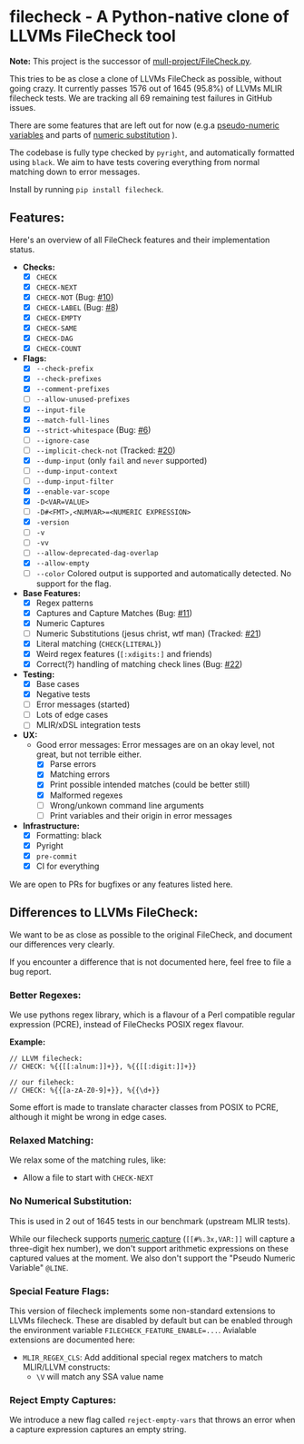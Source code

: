 # filecheck - A Python-native clone of LLVMs FileCheck tool

**Note:** This project is the successor of [mull-project/FileCheck.py](https://github.com/mull-project/FileCheck.py).

This tries to be as close a clone of LLVMs FileCheck as possible, without going crazy. It currently passes 1576 out of
1645 (95.8%) of LLVMs MLIR filecheck tests. We are tracking all 69 remaining test failures in GitHub issues.

There are some features that are left out for now (e.g.a
[pseudo-numeric variables](https://llvm.org/docs/CommandGuide/FileCheck.html#filecheck-pseudo-numeric-variables) and
parts of [numeric substitution](https://llvm.org/docs/CommandGuide/FileCheck.html#filecheck-numeric-substitution-blocks)
).

The codebase is fully type checked by `pyright`, and automatically formatted using `black`. We aim to have tests
covering everything from normal matching down to error messages.

Install by running `pip install filecheck`.

## Features:
Here's an overview of all FileCheck features and their implementation status.

- **Checks:**
  - [X] `CHECK`
  - [X] `CHECK-NEXT`
  - [X] `CHECK-NOT` (Bug: [#10](https://github.com/AntonLydike/filecheck/issues/10))
  - [X] `CHECK-LABEL` (Bug: [#8](https://github.com/AntonLydike/filecheck/issues/8))
  - [X] `CHECK-EMPTY`
  - [X] `CHECK-SAME`
  - [X] `CHECK-DAG`
  - [X] `CHECK-COUNT`
- **Flags:**
  - [X] `--check-prefix`
  - [X] `--check-prefixes`
  - [X] `--comment-prefixes`
  - [ ] `--allow-unused-prefixes`
  - [X] `--input-file`
  - [X] `--match-full-lines`
  - [X] `--strict-whitespace` (Bug: [#6](https://github.com/AntonLydike/filecheck/issues/6))
  - [ ] `--ignore-case`
  - [ ] `--implicit-check-not` (Tracked: [#20](https://github.com/AntonLydike/filecheck/issues/20))
  - [X] `--dump-input` (only `fail` and `never` supported)
  - [ ] `--dump-input-context`
  - [ ] `--dump-input-filter`
  - [X] `--enable-var-scope`
  - [X] `-D<VAR=VALUE>`
  - [ ] `-D#<FMT>,<NUMVAR>=<NUMERIC EXPRESSION>`
  - [X] `-version`
  - [ ] `-v`
  - [ ] `-vv`
  - [ ] `--allow-deprecated-dag-overlap`
  - [X] `--allow-empty`
  - [ ] `--color` Colored output is supported and automatically detected. No support for the flag.
- **Base Features:**
  - [X] Regex patterns
  - [X] Captures and Capture Matches (Bug: [#11](https://github.com/AntonLydike/filecheck/issues/11))
  - [X] Numeric Captures
  - [ ] Numeric Substitutions (jesus christ, wtf man) (Tracked: [#21](https://github.com/AntonLydike/filecheck/issues/21))
  - [X] Literal matching (`CHECK{LITERAL}`)
  - [X] Weird regex features (`[:xdigits:]` and friends)
  - [X] Correct(?) handling of matching check lines (Bug: [#22](https://github.com/AntonLydike/filecheck/issues/22))
- **Testing:**
  - [X] Base cases
  - [X] Negative tests
  - [ ] Error messages (started)
  - [ ] Lots of edge cases
  - [ ] MLIR/xDSL integration tests
- **UX:**
  - Good error messages: Error messages are on an okay level, not great, but not terrible either.
    - [X] Parse errors
    - [X] Matching errors
    - [X] Print possible intended matches (could be better still)
    - [X] Malformed regexes
    - [ ] Wrong/unkown command line arguments
    - [ ] Print variables and their origin in error messages
- **Infrastructure:**
  - [X] Formatting: black
  - [X] Pyright
  - [X] `pre-commit`
  - [X] CI for everything

We are open to PRs for bugfixes or any features listed here.

## Differences to LLVMs FileCheck:
We want to be as close as possible to the original FileCheck, and document our differences very clearly.

If you encounter a difference that is not documented here, feel free to file a bug report.

### Better Regexes:
We use pythons regex library, which is a flavour of a Perl compatible regular expression (PCRE), instead of FileChecks
POSIX regex flavour.

**Example:**
```
// LLVM filecheck:
// CHECK: %{{[[:alnum:]]+}}, %{{[[:digit:]]+}}

// our fileheck:
// CHECK: %{{[a-zA-Z0-9]+}}, %{{\d+}}
```

Some effort is made to translate character classes from POSIX to PCRE, although it might be wrong in edge cases.

### Relaxed Matching:

We relax some of the matching rules, like:

- Allow a file to start with `CHECK-NEXT`


### No Numerical Substitution:

This is used in 2 out of 1645 tests in our benchmark (upstream MLIR tests).

While our filecheck supports [numeric capture](https://llvm.org/docs/CommandGuide/FileCheck.html#filecheck-numeric-substitution-blocks)
(`[[#%.3x,VAR:]]` will capture a three-digit hex number), we don't support arithmetic expressions on these captured
values at the moment. We also don't support the "Pseudo Numeric Variable" `@LINE`.

### Special Feature Flags:

This version of filecheck implements some non-standard extensions to LLVMs filecheck. These are disabled by default but
can be enabled through the environment variable `FILECHECK_FEATURE_ENABLE=...`. Avialable extensions are documented here:

- `MLIR_REGEX_CLS`: Add additional special regex matchers to match MLIR/LLVM constructs:
  - `\V` will match any SSA value name

### Reject Empty Captures:

We introduce a new flag called `reject-empty-vars` that throws an error when a capture expression captures an empty
string.
